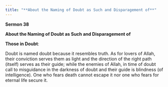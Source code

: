 ```yaml
---
title: "**About the Naming of Doubt as Such and Disparagement of**" 
---
```

**Sermon 38**

**About the Naming of Doubt as Such and Disparagement of**

**Those in Doubt**:

Doubt is named doubt because it resembles truth\. As for lovers of Allah, their conviction serves them as light and the direction of the right path \(itself\) serves as their guide; while the enemies of Allah, in time of doubt call to misguidance in the darkness of doubt and their guide is blindness \(of intelligence\)\. One who fears death cannot escape it nor one who fears for eternal life secure it\.

<a id="page421"></a>

